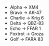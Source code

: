 - Alpha -> XM4
- Bravo -> AK-47
- Charlie -> Krig 6
- Delta -> QBZ-83
- Echo -> FFAR 1
- Foxtrot -> Groza
- Golf -> FARA 83
